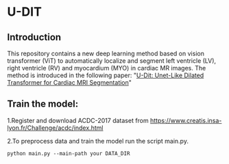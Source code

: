 # U-DIT
## **Introduction**
This repository contains a new deep learning method based on vision transformer (ViT) to automatically localize and segment left ventricle (LV), right ventricle (RV) and myocardium (MYO) in cardiac MR images. The method is introduced in the following paper:
"[U-Dit: Unet-Like Dilated Transformer for Cardiac MRI Segmentation](https://papers.ssrn.com/sol3/papers.cfm?abstract_id=4866882)"
## **Train the model:**
1.Register and download ACDC-2017 dataset from https://www.creatis.insa-lyon.fr/Challenge/acdc/index.html

2.To preprocess data and train the model run the script main.py.
```
python main.py --main-path your DATA_DIR
```
